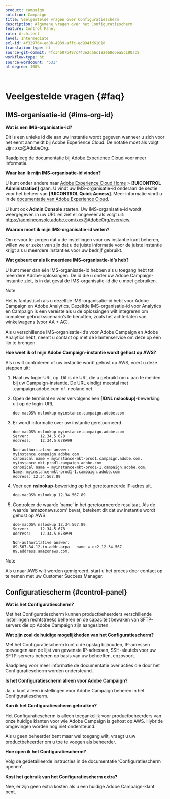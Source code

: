 ```yaml
---
product: campaign
solution: Campaign
title: Veelgestelde vragen over Configuratiescherm
description: Algemene vragen over het Configuratiescherm
feature: Control Panel
role: Architect
level: Intermediate
exl-id: 4f329764-ed8b-4939-affc-ed994fd6101d
translation-type: ht
source-git-commit: 4fc34b07b497c743e2ca6c182e68d6ea5c180ac9
workflow-type: ht
source-wordcount: '631'
ht-degree: 100%

---
```


# Veelgestelde vragen {#faq}

## IMS-organisatie-id {#ims-org-id}

**Wat is een IMS-organisatie-id?**

Dit is een unieke id die aan uw instantie wordt gegeven wanneer u zich voor het eerst aanmeldt bij Adobe Experience Cloud. De notatie moet als volgt zijn: xxx@AdobeOrg.

Raadpleeg de documentatie bij [Adobe Experience Cloud](https://experienceleague.adobe.com/docs/core-services/interface/manage-users-and-products/organizations.html?lang=nl#manage-users-and-products) voor meer informatie.

**Waar kan ik mijn IMS-organisatie-id vinden?**

U kunt onder andere naar [Adobe Experience Cloud Home](https://experiencecloud.adobe.com/) > **[!UICONTROL Administration]** gaan. U vindt uw IMS-organisatie-id onderaan de sectie voor het beheer van **[!UICONTROL Quick Access]**. Meer informatie vindt u in de [documentatie van Adobe Experience Cloud](https://experienceleague.adobe.com/docs/core-services/interface/manage-users-and-products/organizations.html?lang=nl#manage-users-and-products).

U kunt ook **Admin Console** starten. Uw IMS-organisatie-id wordt weergegeven in uw URL en ziet er ongeveer als volgt uit: https://adminconsole.adobe.com/xxx@AdobeOrg/overview.

**Waarom moet ik mijn IMS-organisatie-id weten?**

Om ervoor te zorgen dat u de instellingen voor uw instantie kunt beheren, willen we er zeker van zijn dat u de juiste informatie voor de juiste instantie krijgt als u meerdere instanties voor uw bedrijf gebruikt.

**Wat gebeurt er als ik meerdere IMS-organisatie-id’s heb?**

U kunt meer dan één IMS-organisatie-id hebben als u toegang hebt tot meerdere Adobe-oplossingen. De id die u onder uw Adobe Campaign-instantie ziet, is in dat geval de IMS-organisatie-id die u moet gebruiken.

>[!NOTE]
>
>Het is fantastisch als u dezelfde IMS-organisatie-id hebt voor Adobe Campaign en Adobe Analytics. Dezelfde IMS-organisatie-id voor Analytics en Campaign is een vereiste als u de oplossingen wilt integreren om complexe gebruiksscenario’s te benutten, zoals het achterlaten van winkelwagens (voor AA + AC).
>
>Als u verschillende IMS-organisatie-id’s voor Adobe Campaign en Adobe Analytics hebt, neemt u contact op met de klantenservice om deze op één lijn te brengen.

**Hoe weet ik of mijn Adobe Campaign-instantie wordt gehost op AWS?**

Als u wilt controleren of uw instantie wordt gehost op AWS, voert u deze stappen uit:

1. Haal uw login-URL op. Dit is de URL die u gebruikt om u aan te melden bij uw Campaign-instantie. De URL eindigt meestal met .campaign.adobe.com of .neolane.net.
1. Open de terminal en voer vervolgens een **[!DNL nslookup]**-bewerking uit op de login-URL.

   `doe-macOS% nslookup myinstance.campaign.adobe.com`

1. Er wordt informatie over uw instantie geretourneerd.

   ```
   doe-macOS% nslookup myinstance.campaign.adobe.com
   Server:     12.34.5.678
   Address:    12.34.5.678#99
   
   Non-authoritative answer:
   myinstance.campaign.adobe.com
   canonical name = myinstance-mkt-prod1.campaign.adobe.com.
   myinstance-mkt-prod1.campaign.adobe.com
   canonical name = myinstance-mkt-prod1-1.campaign.adobe.com.
   Name: myinstance-mkt-prod1-1.campaign.adobe.com
   Address: 12.34.567.89
   ```

1. Voer een **nslookup**-bewerking op het geretourneerde IP-adres uit.

   `doe-macOS% nslookup 12.34.567.89`

1. Controleer de waarde ‘name’ in het geretourneerde resultaat. Als de waarde ‘amazonaws.com’ bevat, betekent dit dat uw instantie wordt gehost op AWS.

   ```
   doe-macOS% nslookup 12.34.567.89
   Server:     12.34.5.678
   Address:    12.34.5.678#99
   
   Non-authoritative answer:
   89.567.34.12.in-addr.arpa   name = ec2-12-34-567-89.address.amazonaws.com.
   ```

>[!NOTE]
>
>Als u naar AWS wilt worden gemigreerd, start u het proces door contact op te nemen met uw Customer Success Manager.

## Configuratiescherm {#control-panel}

**Wat is het Configuratiescherm?**

Met het Configuratiescherm kunnen productbeheerders verschillende instellingen rechtstreeks beheren en de capaciteit bewaken van SFTP-servers die op Adobe Campaign zijn aangesloten.

**Wat zijn zoal de huidige mogelijkheden van het Configuratiescherm?**

Met het Configuratiescherm kunt u de opslag bijhouden, IP-adressen toevoegen aan de lijst van gewenste IP-adressen, SSH-sleutels voor uw SFTP-servers beheren op basis van uw behoeften, enzovoort.

Raadpleeg voor meer informatie de documentatie over acties die door het Configuratiescherm worden ondersteund.

**Is het Configuratiescherm alleen voor Adobe Campaign?**

Ja, u kunt alleen instellingen voor Adobe Campaign beheren in het Configuratiescherm.

**Kan ik het Configuratiescherm gebruiken?**

Het Configuratiescherm is alleen toegankelijk voor productbeheerders van onze huidige klanten voor wie Adobe Campaign is gehost op AWS. Hybride omgevingen worden nog niet ondersteund.

Als u geen beheerder bent maar wel toegang wilt, vraagt u uw productbeheerder om u toe te voegen als beheerder.

**Hoe open ik het Configuratiescherm?**

Volg de gedetailleerde instructies in de documentatie ‘Configuratiescherm openen’.

**Kost het gebruik van het Configuratiescherm extra?**

Nee, er zijn geen extra kosten als u een huidige Adobe Campaign-klant bent.
